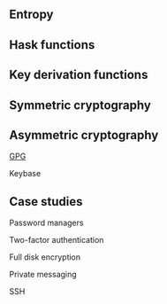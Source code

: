 ## Entropy

## Hask functions

## Key derivation functions

## Symmetric cryptography

## Asymmetric cryptography

[GPG](https://www.digitalocean.com/community/tutorials/how-to-use-gpg-to-encrypt-and-sign-messages)

Keybase

## Case studies

Password managers

Two-factor authentication

Full disk encryption

Private messaging

SSH